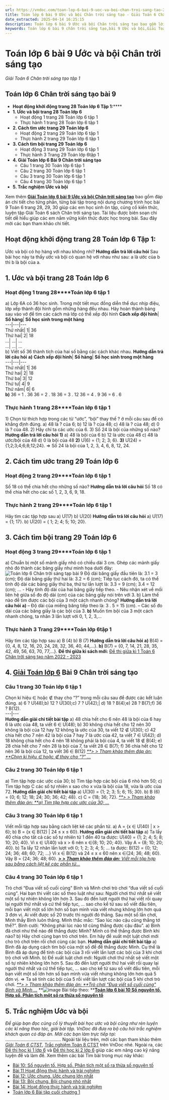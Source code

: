 ```yaml
---
url: https://vndoc.com/toan-lop-6-bai-9-uoc-va-boi-chan-troi-sang-tao-234098
title: Toán lớp 6 bài 9 Ước và bội Chân trời sáng tạo - Giải Toán 6 Chân trời sáng tạo tập 1 - VnDoc.com
date_extracted: 2025-04-14 16:25:15
description: Toán lớp 6 bài 9 Ước và bội Chân trời sáng tạo bao gồm lời giải chi tiết cho từng bài tập cho các em học sinh tham khảo luyện Giải Toán 6 Chân trời sáng tạo tập 1.
keywords: Toán lớp 6 bài 9 chân trời sáng tạo,bài 9 Ước và bội,Giải Toán 6 chân trời sáng tạo bài 9,toán lớp 6 chân trời sáng tạo bài 9,toán 6,toán lớp 6,giải toán lớp 6,giải toán 6,toán lớp 6 chân trời sáng tạo,toán 6 chân trời sáng tạo,giải toán lớp 6 chân trời sáng tạo,giải toán 6 chân trời sáng tạo,Ước và bội,Toán lớp 6 bài 9 ước và bội
---
```


# Toán lớp 6 bài 9 Ước và bội Chân trời sáng tạo
 _Giải Toán 6 Chân trời sáng tạo tập 1_
## **Toán lớp 6 Chân trời sáng tạo bài 9**
  * **Hoạt động khởi động trang 28 Toán lớp 6 Tập 1:******
  * **1\. Ước và bội trang 28 Toán lớp 6**
    * Hoạt động 1 trang 28 Toán lớp 6 tập 1
    * Thực hành 1 trang 28 Toán lớp 6 tập 1
  * **2\. Cách tìm ước trang 29 Toán lớp 6**
    * Hoạt động 2 trang 29 Toán lớp 6 tập 1
    * Thực hành 2 trang 29 Toán lớp 6 tập 1
  * **3\. Cách tìm bội trang 29 Toán lớp 6**
    * Hoạt động 3 trang 29 Toán lớp 6 tập 1
    * Thực hành 3 Trang 29 Toán lớp 6tập 1
  * **4\. Giải Toán lớp 6 Bài 9 Chân trời sáng tạo**
    * Câu 1 trang 30 Toán lớp 6 tập 1
    * Câu 2 trang 30 Toán lớp 6 tập 1
    * Câu 3 trang 30 Toán lớp 6 tập 1
    * Câu 4 trang 30 Toán lớp 6 tập 1
  * **5\. Trắc nghiệm Ước và bội**

Xem thêm
[**Giải Toán lớp 6 bài 9 Ước và bội Chân trời sáng tạo**](<https://vndoc.com/toan-lop-6-bai-9-uoc-va-boi-chan-troi-sang-tao-234098>) bao gồm đáp án chi tiết cho từng phần, từng bài tập trong nội dung chương trình học bài 9 Toán 6 trang 28, 29, 30 giúp các em học sinh ôn tập, củng cố kiến thức, luyện tập Giải Toán 6 sách Chân trời sáng tạo. Tài liệu được biên soạn chi tiết dễ hiểu giúp các em nắm vững kiến thức được học trong bài. Sau đây mời các bạn tham khảo chi tiết.
## **Hoạt động khởi động trang 28 Toán lớp 6 Tập 1:**
Ước và bội có họ hàng với nhau không nhỉ?
**Hướng dẫn trả lời câu hỏi**
Sau bài học này ta thấy ước và bội có quan hệ với nhau như sau:
a là ước của b thì b là bội của a.
## 1\. Ước và bội trang 28 Toán lớp 6
### **Hoạt động 1 trang 28****Toán lớp 6 tập 1**
a\) Lớp 6A có 36 học sinh. Trong một tiết mục đồng diễn thể dục nhịp điệu, lớp xếp thành đội hình gồm những hàng đều nhau. Hãy hoàn thành bảng sau vào vở để tìm các cách mà lớp có thể xếp đội hình
**Cách xếp đội hình**| **Số hàng**| **Số học sinh trong một hàng**  
---|---|---  
Thứ nhất| 1| 36  
Thứ hai| 2| 18  
...| ...| ...  
...| ...| ...  
b\) Viết số 36 thành tích của hai số bằng các cách khác nhau.
**Hướng dẫn trả lời câu hỏi**
**a\)**
**Cách xếp đội hình**| **Số hàng**| **Số học sinh trong một hàng**  
---|---|---  
Thứ nhất| 1| 36  
Thứ hai| 2| 18  
Thứ ba| 3| 12  
Thứ tư| 4| 9  
Thứ năm| 6| 6  
**b\)** 36 = 1 . 36
36 = 2 . 18
36 = 3 . 12
36 = 4 . 9
36 = 6 . 6
### **Thực hành 1 trang 28****Toán lớp 6 tập 1**
1\) Chọn từ thích hợp trong các từ “ước”, “bội” thay thế ? ở mỗi câu sau để có khẳng định đúng.
a\) 48 là ? của 6;
b\) 12 là ? của 48;
c\) 48 là ? của 48;
d\) 0 là ? của 48.
2\) Hãy chỉ ta các ước của 6.
3\) Số 24 là bội của những số nào?
**Hướng dẫn trả lời câu hỏi**
**1\)** a\) 48 là bội của 6
b\) 12 là ước của 48
c\) 48 là ước/bội của 48
d\) 0 là bội của 48
**2\)** Ư\(6\) = \{1; 2; 3; 6\}.
**3\)** Ư\(24\) = \{1;2;3;4;6;8;12;24\}.
=> Số 24 là bội của 1, 2, 3, 4, 6, 8, 12, 24.
## 2\. Cách tìm ước trang 29 Toán lớp 6
### **Hoạt động 2 trang 29****Toán lớp 6 tập 1**
Số 18 có thể chia hết cho những số nào?
**Hướng dẫn trả lời câu hỏi**
Số 18 có thể chia hết cho các số 1, 2, 3, 6, 9, 18.
### **Thực hành 2 trang 29****Toán lớp 6 tập 1**
Hãy tìm các tập hợp sau
a\) Ư\(17\)
b\) Ư\(20\)
**Hướng dẫn trả lời câu hỏi**
a\) Ư\(17\) = \{1; 17\}.
b\) Ư\(20\) = \{ 1; 2; 4; 5; 10; 20\}.
## 3\. Cách tìm bội trang 29 Toán lớp 6
### **Hoạt động 3 trang 29****Toán lớp 6 tập 1**
a\) Chuẩn bị một số mảnh giấy nhỏ có chiều dài 3 cm. Ghép các mảnh giấy nhỏ đó thành các băng giấy như minh họa dưới đây:
![Toán lớp 6 Chân trời sáng tạp bài 9](https://i.vdoc.vn/data/image/2021/09/29/hoat-dong-kham-pha-3-trang-29-toan-lop-6-tap-1-chan-troi.png)
Độ dài băng giấy đầu tiên là: 3.1 = 3 \(cm\);
Độ dài băng giấy thứ hai là: 3.2 = 6 \(cm\);
Tiếp tục cách đó, ta có thể tính độ dài các băng giấy thứ ba, thứ tư lần lượt là:
3.3 = 9 \(cm\); 3.4 = 12 \(cm\);
…
\- Hãy tính độ dài của hai băng giấy tiếp theo.
\- Nêu nhận xét về mối liên hệ giữa số đo độ dài \(cm\) của các băng giấy nói trên với 3.
b\) Làm thế nào để tìm được các bội của 3 một cách nhanh chóng?
**Hướng dẫn trả lời câu hỏi**
**a\)** – Độ dài của miếng băng tiếp theo là: 3 . 5 = 15 \(cm\).
– Các số đo dài của các băng giấy là các bội của 3.
**b\)** Muốn tìm bội của 3 một cách nhanh chóng, ta nhân 3 lần lượt với 0, 1, 2, 3,…
### **Thực hành 3 Trang 29****Toán lớp 6tập 1**
Hãy tìm các tập hợp sau
a\) B \(4\)
b\) B \(7\)
**Hướng dẫn trả lời câu hỏi**
**a\)** B\(4\) = \{0, 4, 8, 12, 16, 20, 24, 28, 32, 36, 40, 44,…\}.
**b\)** B\(7\) = \{0, 7, 14, 21, 28, 35, 42, 49, 56, 63, 70, 77,…\}.
**Đề thi giữa kì sách mới:** [Đề thi giữa kì 1 Toán 6 Chân trời sáng tạo năm 2022 - 2023](<https://vndoc.com/de-thi-giua-ki-1-toan-6-chan-troi-sang-tao-243152>)
## 4\. [Giải Toán lớp 6](<https://vndoc.com/giai-bai-tap-lop6>) Bài 9 Chân trời sáng tạo
### Câu 1 trang 30 Toán lớp 6 tập 1
Chọn kí hiệu ∈ hoặc ∉ thay cho “?” trong mỗi câu sau để được các kết luận đúng.
a\) 6 ? Ư\(48\);b\) 12 ? Ư\(30\);c\) 7 ? Ư\(42\);| d\) 18 ? B\(4\);e\) 28 ? B\(7\);f\) 36 ? B\(12\).  
---|---  
**Hướng dẫn giải chi tiết bài tập**
a\) 48 chia hết cho 6 nên 48 là bội của 6 hay 6 là ước của 48, ta viết 6 ∈ Ư\(48\);
b\) 30 không chia hết cho 12 nên 30 không là bội của 12 hay 12 không là ước của 30, ta viết 12 ∉ Ư\(30\);
c\) 42 chia hết cho 7 nên 42 là bội của 7 hay 7 là ước của 42, ta viết 7 ∈ Ư\(42\);
d\) 18 không chia hết cho 4 nên 18 không phải là bội của 4, ta viết 18 ∉ B\(4\);
e\) 28 chia hết cho 7 nên 28 là bội của 7, ta viết 28 ∈ B\(7\);
f\) 36 chia hết cho 12 nên 36 là bội của 12, ta viết 36 ∈ B\(12\)
_[**> > Tham khảo thêm đáp án: **Chọn kí hiệu ∈ hoặc ∉ thay cho “?” ...](<https://vndoc.com/chon-ki-hieu-hoac-thay-cho-trong-moi-cau-sau-de-duoc-cac-ket-luan-dung-276437>)_
### Câu 2 trang 30 Toán lớp 6 tập 1
a\) Tìm tập hợp các ước của 30;
b\) Tìm tập hợp các bội của 6 nhỏ hơn 50;
c\) Tìm tập hợp C các số tự nhiên x sao cho x vừa là bội của 18, vừa là ước của 72.
**Hướng dẫn giải chi tiết bài tập**
a\) Ư\(30\) = \{1; 2; 3; 5; 6; 15; 30\}.
b\) B \(6\) = \{0; 6; 12; 18; 24; 30; 36; 42; 48\}.
c\) C = \{18; 36; 72\}.
_[**> > Tham khảo thêm đáp án: **a\) Tìm tập hợp các ước của 30; ...](<https://vndoc.com/tim-tap-hop-cac-uoc-cua-30-244733>)_
### Câu 3 trang 30 Toán lớp 6 tập 1
Viết mỗi tập hợp sau bằng cách liệt kê các phần tử.
a\) A = \{x ∈ Ư\(40\) | x > 6\};
b\) B = \{x ∈ B\(12\) | 24 ≤ x ≤ 60\}.
**Hướng dẫn giải chi tiết bài tập**
a\) Ta lấy 40 chia cho tất cả các số tự nhiên từ 1 đến 40 ta được:
Ư\(40\) = \{1; 2; 4; 5; 8; 10; 20; 40\}.
Vì x ∈ Ư\(40\) và x > 6 nên x ∈\{8; 10; 20; 40\}.
Vậy A = \{8; 10; 20; 40\}.
b\) Ta lấy 12 nhân lần lượt với 0; 1; 2; 3; 4; 5; … ta được:
B\(12\) = \{0; 12; 24; 36; 48; 60; 72; …\}
Vì x ∈ B\(12\) và 24 ≤ x ≤ 60 nên x ∈\{24; 36; 48; 60\}.
Vậy B = \{24; 36; 48; 60\}.
[_**> > Tham khảo thêm đáp án:** Viết mỗi tập hợp sau bằng cách liệt kê các phần tử..._](<https://vndoc.com/viet-moi-tap-hop-sau-bang-cach-liet-ke-cac-phan-tu-a-a-x-u-40-x-6-276438>)
### Câu 4 trang 30 Toán lớp 6 tập 1
Trò chơi “Đua viết số cuối cùng" Bình và Minh chơi trò chơi “đua viết số cuối cùng". Hai bạn thi viết các số theo luật như sau: Người chơi thứ nhất sẽ viết một số tự nhiên không lớn hơn 3. Sau đó đến lượt người thứ hai viết rồi quay lại người thứ nhất và cứ thế tiếp tục, ... sao cho kể từ sau số viết đầu tiên, mỗi bạn viết một số lớn hơn số bạn mình vừa viết nhưng không lớn hơn quá 3 đơn vị. Ai viết được số 20 trước thì người đó thắng. Sau một số lần chơi, Minh thấy Bình luôn thắng. Minh thắc mắc: “Sao lúc nào cậu cũng thắng tớ thế?". Bình cười: “Không phải lúc nào tớ cũng thắng được cậu đâu".
a\) Bình đã chơi như thế nào để thắng được Minh? Minh có thể thắng được Bình khi nào?
b\) Hãy chơi cùng bạn trò chơi trên. Em hãy đề xuất một luật chơi mới cho trò chơi trên rồi chơi cùng các bạn.
**Hướng dẫn giải chi tiết bài tập**
a\) Bình đã áp dụng cách tìm bội của một số để để thắng được Minh. Cụ thể là Bình đã áp dụng để tính các bội của 3 rồi viết lần lượt các bội của 3 khi chơi trò chơi với Minh.
b\) Đề xuất luật chơi mới: Người chơi thứ nhất sẽ viết một số tự nhiên không lớn hơn 5. Sau đó đến lượt người thứ hai viết rồi quay lại người thứ nhất và cứ thế tiếp tục, ... sao cho kể từ sau số viết đầu tiên, mỗi bạn viết một số lớn hơn số bạn mình vừa viết nhưng không lớn hơn quá 5 đơn vị.
=> Ta sẽ tính các bội của 5 rồi viết lần lượt các bội của 5 khi chơi trò chơi.
[_**> > Tham khảo thêm đáp án: **Trò chơi “Đua viết số cuối cùng" Bình và Minh ..._](<https://vndoc.com/tro-choi-dua-viet-so-cuoi-cung-binh-va-minh-choi-tro-choi-dua-viet-so-cuoi-cung-276439>)
**![image](https://i.vdoc.vn/data/image/2022/08/26/ban-tay.svg) Bài tiếp theo: **[**Toán lớp 6 bài 10 Số nguyên tố. Hợp số. Phân tích một số ra thừa số nguyên tố**](<https://vndoc.com/toan-lop-6-bai-10-so-nguyen-to-hop-so-phan-tich-mot-so-ra-thua-so-nguyen-to-235423>)
## **5\. Trắc nghiệm Ước và bội**
 _Để giúp bạn đọc củng cố lý thuyết bài học ước và bội cũng như rèn luyện các kĩ năng thao tác, giải bài tập. VnDoc đã đưa ra bộ câu hỏi trắc nghiệm khách quan có đáp án. Mời các bạn làm trực tiếp tại:_
............................................
Ngoài tài liệu trên, mời các bạn tham khảo thêm [_Giải Toán_ _6 CTST_](<https://vndoc.com/toan-lop-6-sach-chan-troi-sang-tao>), [Trắc nghiệm Toán 8 CTST](<https://vndoc.com/trac-nghiem-toan-6-ctst>) trên VnDoc nhé. Ngoài ra, các [Đề thi học kì 1 lớp 6](<https://vndoc.com/de-thi-hoc-ki-1-lop6>) và [Đề thi học kì 2 lớp 6](<https://vndoc.com/de-thi-hoc-ki-2-lop6>) giúp các em nâng cao kỹ năng luyện đề và làm đề.
Xem thêm các bài Tìm bài trong mục này khác:
  * [Bài 10: Số nguyên tố. Hợp số. Phân tích một số ra thừa số nguyên tố](</toan-lop-6-bai-10-so-nguyen-to-hop-so-phan-tich-mot-so-ra-thua-so-nguyen-to-235423>)
  * [Bài 11 Hoạt động thực hành và trải nghiệm](</toan-6-bai-11-hoat-dong-thuc-hanh-va-trai-nghiem-245356>)
  * [Bài 12: Ước chung. Ước chung lớn nhất](</toan-lop-6-bai-12-uoc-chung-uoc-chung-lon-nhat-235430>)
  * [Bài 13: Bội chung. Bội chung nhỏ nhất](</toan-lop-6-bai-13-boi-chung-boi-chung-nho-nhat-235447>)
  * [Bài 14: Hoạt động thực hành và trải nghiệm](</toan-lop-6-bai-14-hoat-dong-thuc-hanh-va-trai-nghiem-235473>)
  * [Toán lớp 6 Bài tập cuối chương 1 ](</toan-lop-6-bai-tap-cuoi-chuong-1-chan-troi-sang-tao-235483>)

